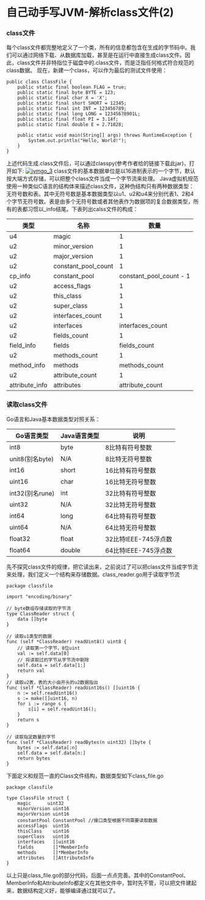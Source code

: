 # 自己动手写JVM-解析class文件(2)

### class文件

每个class文件都完整地定义了一个类，所有的信息都包含在生成的字节码中。我们可以通过网络下载、从数据库加载，甚至是在运行中直接生成class文件。因此，class文件并非特指位于磁盘中的.class文件，而是泛指任何格式符合规范的class数据。
现在，新建一个class，可以作为最后的测试文件使用：

```
public class ClassFile {
    public static final boolean FLAG = true;
    public static final byte BYTE = 123;
    public static final char X = 'X';
    public static final short SHORT = 12345;
    public static final int INT = 123456789;
    public static final long LONG = 12345678901L;
    public static final float PI = 3.14f;
    public static final double E = 2.71828;

    public static void main(String[] args) throws RuntimeException {
        System.out.println("Hello, World!");
    }
}
```

上述代码生成.class文件后，可以通过classpy(参考作者给的链接下载此jar)，打开如下:
[![jvmgo_3](http://7xvxof.com1.z0.glb.clouddn.com/jvmgo_3.png)](http://7xvxof.com1.z0.glb.clouddn.com/jvmgo_3.png)
class文件的基本数据单位是以16进制表示的一个字节，默认按大端方式存储，可以把整个class文件当成一个字节流来处理。
Java虚拟机规范使用一种类似C语言的结构体来描述class文件，这种伪结构只有两种数据类型：无符号数和表。其中无符号数是基本数据类型以u1、u2和u4来分别代表1、2和4个字节无符号数。表是由多个无符号数或者其他表作为数据项的复合数据类型，所有的表都习惯以_info结尾。下表列出calss文件的构成：

| 类型           | 名称                | 数量                    |
| -------------- | ------------------- | ----------------------- |
| u4             | magic               | 1                       |
| u2             | minor_version       | 1                       |
| u2             | major_version       | 1                       |
| u2             | constant_pool_count | 1                       |
| cp_info        | constant_pool       | constant_pool_count - 1 |
| u2             | access_flags        | 1                       |
| u2             | this_class          | 1                       |
| u2             | super_class         | 1                       |
| u2             | interfaces_count    | 1                       |
| u2             | interfaces          | interfaces_count        |
| u2             | fields_count        | 1                       |
| field_info     | fields              | fields_count            |
| u2             | methods_count       | 1                       |
| method_info    | methods             | methods_count           |
| u2             | attribute_count     | 1                       |
| attribute_info | attributes          | attribute_count         |

### 读取class文件

Go语言和Java基本数据类型对照关系：

| Go语言类型      | Java语言类型 | 说明                 |
| --------------- | ------------ | -------------------- |
| int8            | byte         | 8比特有符号整数      |
| unit8(别名byte) | N/A          | 8比特无符号整数      |
| int16           | short        | 16比特有符号整数     |
| uint16          | char         | 16比特无符号整数     |
| int32(别名rune) | int          | 32比特有符号整数     |
| uint32          | N/A          | 32比特无符号整数     |
| int64           | long         | 64比特有符号整数     |
| uint64          | N/A          | 64比特无符号整数     |
| float32         | float        | 32比特IEEE-745浮点数 |
| float64         | double       | 64比特IEEE-745浮点数 |

先不探究class文件的规律，把它读出来，之前说过了可以把class文件当成字节流来处理，我们定义一个结构来存储数据。class_reader.go用于读取字节流

```
package classfile

import "encoding/binary"

// byte数组存储读取的字节流
type ClassReader struct {
	data []byte
}

// 读取u1类型的数据
func (self *ClassReader) readUint8() uint8 {
	// 读取第一个字节，8位uint
	val := self.data[0]
	// 将读取过的字节从字节流中剔除
	self.data = self.data[1:]
	return val
}
// 读取u2表，表的大小由开头的u2数据指出
func (self *ClassReader) readUint16s() []uint16 {
	n := self.readUint16()
	s := make([]uint16, n)
	for i := range s {
		s[i] = self.readUint16();
	}
	return s
}

// 读取指定数量的字节
func (self *ClassReader) readBytes(n uint32) []byte {
	bytes := self.data[:n]
	self.data = self.data[n:]
	return bytes
}
```

下面定义和规范一直的Class文件结构，数据类型如下class_file.go

```
package classfile

type ClassFile struct {
	magic      uint32
	minorVersion uint16
	majorVersion uint16
	constantPool ConstantPool //接口类型根据不同需要读取数据
	accessFlags  uint16
	thisClass    uint16
	superClass   uint16
	interfaces   []uint16
	fields       []*MemberInfo
	methods      []*MemberInfo
	attributes   []AttributeInfo
}
```

以上只是class_file.go的部分代码，后面一点点完善。其中的ConstantPool、MemberInfo和AttributeInfo都定义在其他文件中，暂时先不管，可以把文件建起来，数据结构定义好，能够编译通过就可以了。